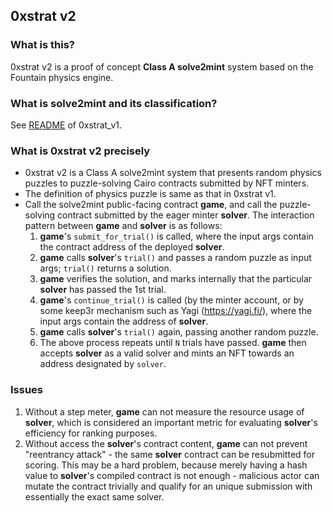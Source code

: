 ## 0xstrat v2

### What is this?
0xstrat v2 is a proof of concept **Class A solve2mint** system based on the Fountain physics engine.

### What is solve2mint and its classification?
See [README](https://github.com/topology-gg/fountain/blob/v0.1/examples/zeroxstrat_v1/README.md#what-is-solve2mint) of 0xstrat_v1.

### What is 0xstrat v2 precisely
- 0xstrat v2 is a Class A solve2mint system that presents random physics puzzles to puzzle-solving Cairo contracts submitted by NFT minters.
- The definition of physics puzzle is same as that in 0xstrat v1.
- Call the solve2mint public-facing contract **game**, and call the puzzle-solving contract submitted by the eager minter **solver**. The interaction pattern between **game** and **solver** is as follows:
  1. **game**'s `submit_for_trial()` is called, where the input args contain the contract address of the deployed **solver**.
  2. **game** calls **solver**'s `trial()` and passes a random puzzle as input args; `trial()` returns a solution.
  3. **game** verifies the solution, and marks internally that the particular **solver** has passed the 1st trial.
  4. **game**'s `continue_trial()` is called (by the minter account, or by some keep3r mechanism such as Yagi (https://yagi.fi/), where the input args contain the address of **solver**.
  5. **game** calls **solver**'s `trial()` again, passing another random puzzle.
  6. The above process repeats until `N` trials have passed. **game** then accepts **solver** as a valid solver and mints an NFT towards an address designated by `solver`.


### Issues
1. Without a step meter, **game** can not measure the resource usage of **solver**, which is considered an important metric for evaluating **solver**'s efficiency for ranking purposes.
2. Without access the **solver**'s contract content, **game** can not prevent "reentrancy attack" - the same **solver** contract can be resubmitted for scoring. This may be a hard problem, because merely having a hash value to **solver**'s compiled contract is not enough - malicious actor can mutate the contract trivially and qualify for an unique submission with essentially the exact same solver.
